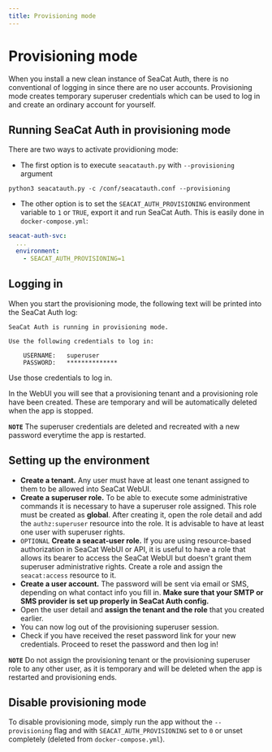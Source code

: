 ```yaml
---
title: Provisioning mode
---
```


# Provisioning mode

When you install a new clean instance of SeaCat Auth, there is no conventional of logging in since there are no user accounts.
Provisioning mode creates temporary superuser credentials which can be used to log in and create an ordinary account for yourself.


## Running SeaCat Auth in provisioning mode

There are two ways to activate providioning mode:
- The first option is to execute `seacatauth.py` with `--provisioning` argument

```shell
python3 seacatauth.py -c /conf/seacatauth.conf --provisioning
```

- The other option is to set the `SEACAT_AUTH_PROVISIONING` environment variable to `1` or `TRUE`, export it and run SeaCat Auth. This is easily done in `docker-compose.yml`:

```yaml
seacat-auth-svc:
  ...
  environment:
    - SEACAT_AUTH_PROVISIONING=1
```


## Logging in

When you start the provisioning mode, the following text will be printed into the SeaCat Auth log:

```
SeaCat Auth is running in provisioning mode.

Use the following credentials to log in:

	USERNAME:   superuser
	PASSWORD:   **************

```

Use those credentials to log in.

In the WebUI you will see that a provisioning tenant and a provisioning role have been created. These are temporary and will be automatically deleted when the app is stopped.

**`NOTE`** The superuser credentials are deleted and recreated with a new password everytime the app is restarted.


## Setting up the environment

- **Create a tenant.** Any user must have at least one tenant assigned to them to be allowed into SeaCat WebUI.
- **Create a superuser role.** To be able to execute some administrative commands it is necessary to have a superuser role assigned. This role must be created as **global**. After creating it, open the role detail and add the `authz:superuser` resource into the role. It is advisable to have at least one user with superuser rights.
- `OPTIONAL` **Create a seacat-user role.** If you are using resource-based authorization in SeaCat WebUI or API, it is useful to have a role that allows its bearer to access the SeaCat WebUI but doesn't grant them superuser administrative rights. Create a role and assign the `seacat:access` resource to it.
- **Create a user account.** The password will be sent via email or SMS, depending on what contact info you fill in. **Make sure that your SMTP or SMS provider is set up properly in SeaCat Auth config.**
- Open the user detail and **assign the tenant and the role** that you created earlier.
- You can now log out of the provisioning superuser session.
- Check if you have received the reset password link for your new credentials. Proceed to reset the password and then log in!

**`NOTE`** Do not assign the provisioning tenant or the provisioning superuser role to any other user, as it is temporary and will be deleted when the app is restarted and provisioning ends.

## Disable provisioning mode

To disable provisioning mode, simply run the app without the `--provisioning` flag and with `SEACAT_AUTH_PROVISIONING` set to `0` or unset completely (deleted from `docker-compose.yml`).
